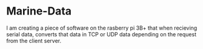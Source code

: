 # Marine-Data
I am creating a piece of software on the rasberry pi 3B+ that when recieving serial data, converts that data in TCP or UDP data depending on the request from the client server.
